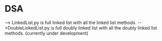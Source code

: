 # DSA

--> LinkedList.py is full linked list with all the linked list methods.
-->DoubleLinkedList.py is full doubly linked list with all the doubly linked list methods. (currently under development)
